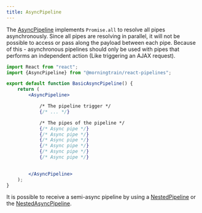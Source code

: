 ```yaml
---
title: AsyncPipeline
---
```




The [AsyncPipeline](../components/async-pipeline) implements `Promise.all` to resolve all pipes asynchronously.
Since all pipes are resolving in parallel, it will not be possible to access or pass along the payload between each pipe.
Because of this - asynchronous pipelines should only be used with pipes that performs an independent action (Like triggering an AJAX request).

```jsx
import React from "react";
import {AsyncPipeline} from "@morningtrain/react-pipelines";

export default function BasicAsyncPipeline() {
    return (
        <AsyncPipeline>

            /* The pipeline trigger */
            {/* ... */}

            /* The pipes of the pipeline */
            {/* Async pipe */}
            {/* Async pipe */}
            {/* Async pipe */}
            {/* Async pipe */}
            {/* Async pipe */}
            {/* Async pipe */}
            

        </AsyncPipeline>
    );
}

```

It is possible to receive a semi-async pipeline by using a [NestedPipeline](nested-pipeline) or the [NestedAsyncPipeline](nested-async-pipeline).